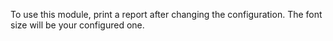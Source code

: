 To use this module, print a report after changing the configuration. The font size will be your configured one.

